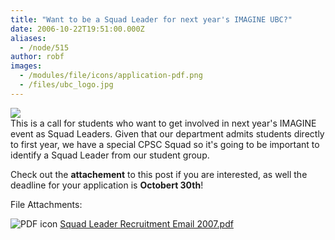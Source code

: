 ```yaml
---
title: "Want to be a Squad Leader for next year's IMAGINE UBC?"
date: 2006-10-22T19:51:00.000Z
aliases:
  - /node/515
author: robf
images:
  - /modules/file/icons/application-pdf.png
  - /files/ubc_logo.jpg
---
```


![](/files/ubc_logo.jpg) \
This is a call for students who want to get involved in
next year's IMAGINE event as Squad Leaders. Given that
our department admits students directly to first year,
we have a special CPSC Squad so it's going to be important
to identify a Squad Leader from our student group.

Check out the **attachement** to this post if you are interested, as well the deadline
for your application is **Octobert 30th**!

File Attachments: 

 ![PDF icon](/modules/file/icons/application-pdf.png "application/pdf") [Squad Leader Recruitment Email 2007.pdf](https://ubccsss.org/files/Squad%20Leader%20Recruitment%20Email%202007.pdf)
